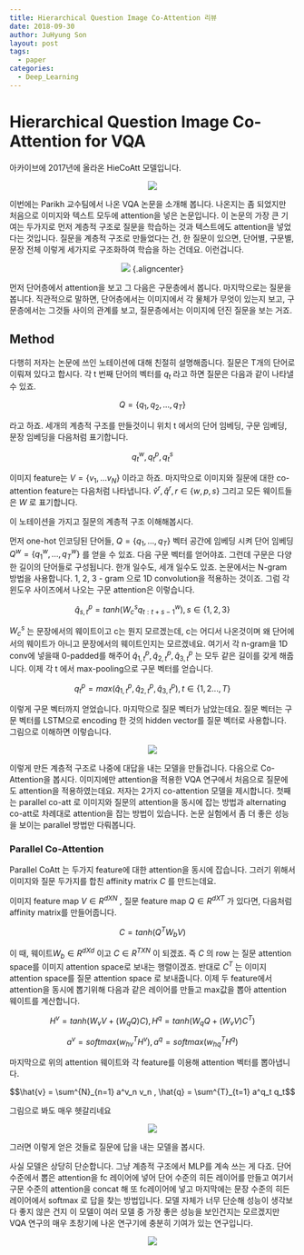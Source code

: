 ```yaml
---
title: Hierarchical Question Image Co-Attention 리뷰
date: 2018-09-30
author: JuHyung Son
layout: post
tags:
  - paper
categories:
  - Deep_Learning
---
```


# Hierarchical Question Image Co-Attention for VQA
아카이브에 2017년에 올라온 HieCoAtt 모델입니다.
<center>

![](/image/HieVQA/8DE26CDA-124C-47F6-A1F1-98BF2579C607.png)

</center>
이번에는 Parikh 교수팀에서 나온 VQA 논문을 소개해 봅니다. 나온지는 좀 되었지만 처음으로 이미지와 텍스트 모두에 attention을 넣은 논문입니다.
이 논문의 가장 큰 기여는 두가지로 먼저 계층적 구조로 질문을 학습하는 것과 텍스트에도 attention을 넣었다는 것입니다. 질문을 계층적 구조로 만들었다는 건, 한 질문이 있으면, 단어별, 구문별, 문장 전체 이렇게 세가지로 구조화하여 학습을 하는 건데요. 이런겁니다.

<center>

![](/image/HieVQA/DEBD8402-F1FC-4C73-8614-B74736A042A8.png) {.aligncenter}

</center>
먼저 단어층에서 attention을 보고 그 다음은 구문층에서 봅니다. 마지막으로는 질문을 봅니다. 직관적으로 말하면, 단어층에서는 이미지에서 각 물체가 무엇이 있는지 보고, 구문층에서는 그것들 사이의 관계를 보고, 질문층에서는 이미지에 던진 질문을 보는 거죠.

## Method
다행히 저자는 논문에 쓰인 노테이션에 대해 친절히 설명해줍니다.
질문은 T개의 단어로 이뤄져 있다고 합시다. 각 t 번째 단어의 벡터를 $q_t$ 라고 하면 질문은 다음과 같이 나타낼 수 있죠.

$$Q = \{ q_1, q_2, ... ,q_T \}$$

라고 하죠. 세개의 계층적 구조를 만들것이니 위치 t 에서의 단어 임베딩, 구문 임베딩, 문장 임베딩을 다음처럼 표기합니다.

$$q^{w}_{t}, q^{p}_{t}, q^{s}_{t}$$

이미지 feature는 $V = \{ v_1 , ... v_N \}$ 이라고 하죠. 마지막으로 이미지와 질문에 대한 co-attention feature는 다음처럼 나타냅니다. $\hat{v}^{r}, \hat{q}^{r} , r \in \{ w, p, s \}$ 그리고 모든 웨이트들은 $W$ 로 표기합니다. 

이 노테이션을 가지고 질문의 계층적 구조 이해해봅시다.

먼저 one-hot 인코딩된 단어들, $Q = \{ q_1, ..., q_T \}$ 벡터 공간에 임베딩 시켜 단어 임베딩 $Q^w = \{ q^w_1 , ... ,q^w_T \}$ 를 얻을 수 있죠. 다음 구문 벡터를 얻어야죠. 그런데 구문은 다양한 길이의 단어들로 구성됩니다. 한개 일수도, 세개 일수도 있죠. 논문에서는 N-gram 방법을 사용합니다. 1, 2, 3 - gram 으로 1D convolution을 적용하는 것이죠. 그럼 각 윈도우 사이즈에서 나오는 구문 attention은 이렇습니다.

$$\hat{q}^{p}_{s, t} = tanh(W^s_c q^{w}_{t:t+s-1}), s \in \{ 1, 2, 3 \}$$

$W^s_c$ 는 문장에서의 웨이트이고 c는 뭔지 모르겠는데, c는 어디서 나온것이며 왜 단어에서의 웨이트가 아니고 문장에서의 웨이트인지는 모르겠네요. 여기서 각 n-gram을 1D conv에 넣을때 0-padded를 해주어 $\hat{q}^p_{1,t}, \hat{q}^p_{2,t}, \hat{q}^p_{3,t}$ 는 모두 같은 길이를 갖게 해줍니다. 이제 각 t 에서 max-pooling으로 구문 벡터를 얻습니다.

$$q^p_t = max(\hat{q}^p_{1,t}, \hat{q}^p_{2,t}, \hat{q}^p_{3,t}), t \in \{ 1, 2 ..., T \}$$

이렇게 구문 벡터까지 얻었습니다. 마지막으로 질문 벡터가 남았는데요. 질문 벡터는 구문 벡터를 LSTM으로 encoding 한 것의 hidden vector를 질문 벡터로 사용합니다. 그림으로 이해하면 이렇습니다.

<center>

![](/image/HieVQA/B109C00B-E0F4-4BA8-94F6-F2CEF278D92C.png)

</center>

이렇게 만든 계층적 구조로 나중에 대답을 내는 모델을 만들겁니다.
다음으로 Co-Attention을 봅시다. 이미지에만 attention을 적용한 VQA 연구에서 처음으로 질문에도 attention을 적용하였는데요. 저자는 2가지 co-attention 모델을 제시합니다. 첫째는 parallel co-att 로 이미지와 질문의 attention을 동시에 잡는 방법과 alternating co-att로 차례대로 attention을 잡는 방법이 있습니다. 논문 실험에서 좀 더 좋은 성능을 보이는 parallel 방법만 다뤄봅니다.

### Parallel Co-Attention
Parallel CoAtt 는 두가지 feature에 대한 attention을 동시에 잡습니다. 그러기 위해서 이미지와 질문 두가지를 합친 affinity matrix $C$ 를 만드는데요. 

이미지 feature map $V \in R^{d X N}$ , 질문 feature map $Q \in R^{d X T}$ 가 있다면, 다음처럼 affinity matrix를 만들어줍니다.

$$C = tanh(Q^{T} W_{b} V)$$

 이 때, 웨이트$W_b \in R^{ d X d}$ 이고 $C \in R^{T X N}$ 이 되겠죠. 즉 $C$ 의 row 는 질문 attention space를 이미지 attention space로 보내는 행렬이겠죠. 반대로 $C^T$ 는 이미지 attention space를 질문 attention space 로 보내줍니다.
이제 두 feature에서 attention을 동시에 뽑기위해 다음과 같은 레이어를 만들고 max값을 뽑아 attention 웨이트를 계산합니다.

$$H^{v} = tanh(W_{v} V + (W_{q} Q) C), H^{q} = tanh(W_{q} Q + (W_{v} V)C^{T})$$  

$$a^{v} = softmax (w^{T}_{hv} H^{v}), a^{q} = softmax(w^{T}_{hq} H^{q})$$

마지막으로 위의 attention 웨이트와 각 feature를 이용해 attention 벡터를 뽑아냅니다. 

$$\hat{v} = \sum^{N}_{n=1} a^v_n v_n , \hat{q} = \sum^{T}_{t=1} a^q_t q_t$$

그림으로 봐도 매우 헷갈리네요
<center>

![](/image/HieVQA/AA2CFFDE-BD8A-44E9-A1FC-1453EDA26624.png)

</center>
그러면 이렇게 얻은 것들로 질문에 답을 내는 모델을 봅시다. 

사실 모델은 상당히 단순합니다. 그냥 계층적 구조에서 MLP를 계속 쓰는 게 다죠. 단어수준에서 뽑은 attention을 fc 레이어에 넣어 단어 수준의 히든 레이어를 만들고 여기서 구문 수준의 attention을 concat 해 또 fc레이어에 넣고 마지막에는 문장 수준의 히든 레이어에서 softmax 로 답을 찾는 방법입니다. 모델 자체가 너무 단순해 성능이 생각보다 좋지 않은 건지 이 모델이 여러 모델 중 가장 좋은 성능을 보인건지는 모르겠지만 VQA 연구의 매우 초창기에 나온 연구기에 충분히 기여가 있는 연구입니다.
<center>

![](/image/HieVQA/5189BC97-D015-43C4-B8E1-477A1D82D434.png)

</center>